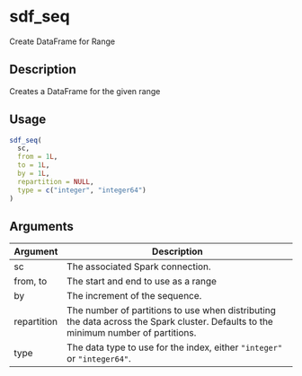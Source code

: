 # sdf_seq


Create DataFrame for Range




## Description

Creates a DataFrame for the given range





## Usage
```r
sdf_seq(
  sc,
  from = 1L,
  to = 1L,
  by = 1L,
  repartition = NULL,
  type = c("integer", "integer64")
)
```




## Arguments


Argument      |Description
------------- |----------------
sc | The associated Spark connection.
from, to | The start and end to use as a range
by | The increment of the sequence.
repartition | The number of partitions to use when distributing the data across the Spark cluster. Defaults to the minimum number of partitions.
type | The data type to use for the index, either ``"integer"`` or ``"integer64"``.






